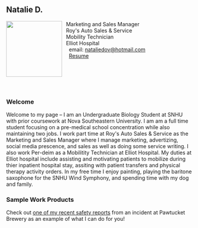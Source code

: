 ## Natalie D.

<img src="SiteFiles/Peter_Griffin.png" align="left" width=150>&nbsp; Marketing and Sales Manager<br/>
&nbsp; Roy's Auto Sales & Service <br/>
&nbsp; Mobility Technician <br/>
&nbsp; Elliot Hospital <br/>
&nbsp; &nbsp; email: nataliedov@hotmail.com<br/>
&nbsp; &nbsp; [Resume](https://agmath.github.io/PagesBasic/SiteFiles/Resume/peter_resume.html)

<br/>
<br/>
<br/>
<br/>

### Welcome

Welcome to my page – I am an Undergraduate Biology Student at SNHU with prior coursework at Nova Southeastern University. I am am a full time student focusing on a pre-medical school concentration while also maintaining two jobs. I work part time at Roy's Auto Sales & Service as the Marketing and Sales Manager where I manage marketing, advertizing, social media prescence, and sales as well as doing some service writing. I also work Per-deim as a Mobilitity Technician at Elliot Hospital. My duties at Elliot hospital include assisting and motivating patients to mobilize during thier inpatient hospital stay, assiting with patient transfers and physical therapy activity orders. In my free time I enjoy painting, playing the baritone saxophone for the SNHU Wind Symphony, and spending time with my dog and family.
### Sample Work Products

Check out [one of my recent safety reports](https://agmath.github.io/PagesBasic/SiteFiles/SampleSafetyReport.html) from an incident at Pawtucket Brewery as an example of what I can do for you!

